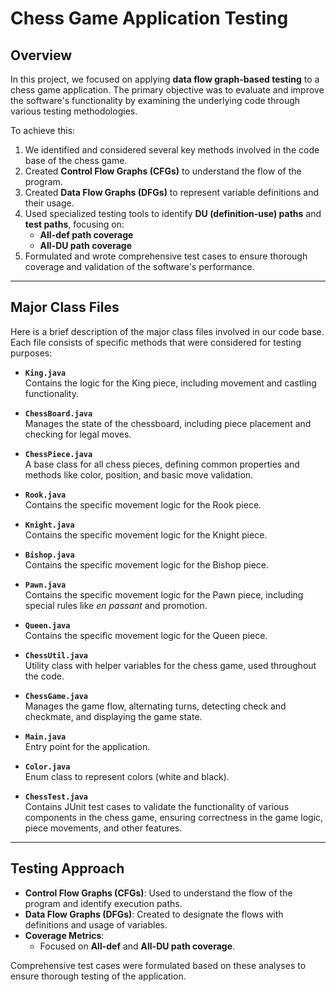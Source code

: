 # Chess Game Application Testing

## Overview

In this project, we focused on applying **data flow graph-based testing** to a chess game application. The primary objective was to evaluate and improve the software's functionality by examining the underlying code through various testing methodologies.

To achieve this:
1. We identified and considered several key methods involved in the code base of the chess game.
2. Created **Control Flow Graphs (CFGs)** to understand the flow of the program.
3. Created **Data Flow Graphs (DFGs)** to represent variable definitions and their usage.
4. Used specialized testing tools to identify **DU (definition-use) paths** and **test paths**, focusing on:
   - **All-def path coverage**
   - **All-DU path coverage**
5. Formulated and wrote comprehensive test cases to ensure thorough coverage and validation of the software's performance.

---

## Major Class Files

Here is a brief description of the major class files involved in our code base. Each file consists of specific methods that were considered for testing purposes:

- **`King.java`**  
  Contains the logic for the King piece, including movement and castling functionality.

- **`ChessBoard.java`**  
  Manages the state of the chessboard, including piece placement and checking for legal moves.

- **`ChessPiece.java`**  
  A base class for all chess pieces, defining common properties and methods like color, position, and basic move validation.

- **`Rook.java`**  
  Contains the specific movement logic for the Rook piece.

- **`Knight.java`**  
  Contains the specific movement logic for the Knight piece.

- **`Bishop.java`**  
  Contains the specific movement logic for the Bishop piece.

- **`Pawn.java`**  
  Contains the specific movement logic for the Pawn piece, including special rules like *en passant* and promotion.

- **`Queen.java`**  
  Contains the specific movement logic for the Queen piece.

- **`ChessUtil.java`**  
  Utility class with helper variables for the chess game, used throughout the code.

- **`ChessGame.java`**  
  Manages the game flow, alternating turns, detecting check and checkmate, and displaying the game state.

- **`Main.java`**  
  Entry point for the application.

- **`Color.java`**  
  Enum class to represent colors (white and black).

- **`ChessTest.java`**  
  Contains JUnit test cases to validate the functionality of various components in the chess game, ensuring correctness in the game logic, piece movements, and other features.

---

## Testing Approach

- **Control Flow Graphs (CFGs)**: Used to understand the flow of the program and identify execution paths.  
- **Data Flow Graphs (DFGs)**: Created to designate the flows with definitions and usage of variables.  
- **Coverage Metrics**: 
  - Focused on **All-def** and **All-DU path coverage**.  

Comprehensive test cases were formulated based on these analyses to ensure thorough testing of the application.
